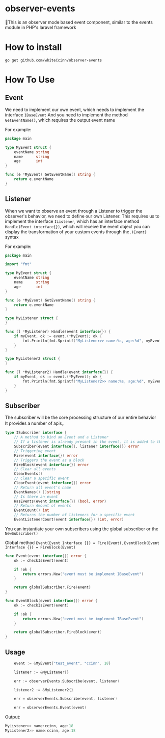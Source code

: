 # observer-events
🌈This is an observer mode based event component, similar to the events module in PHP's laravel framework

# How to install

```shell
go get github.com/whiteCcinn/observer-events
```

# How To Use

## Event

We need to implement our own event, which needs to implement the interface `IBaseEvent`
And you need to implement the method `GetEventName()`, which requires the output event name

For example:

```go
package main

type MyEvent struct {
	eventName string
	name      string
	age       int
}

func (e *MyEvent) GetEventName() string {
	return e.eventName
}
```

## Listener

When we want to observe an event through a Listener to trigger the observer's behavior, we need to define our own Listener. 
This requires us to implement the interface `IListener`, which has an interface method `Handle(Event interface{})`, which will receive the event object
you can display the transformation of your custom events through the`.(Event)` syntax

For example:

```go
package main

import "fmt"

type MyEvent struct {
	eventName string
	name      string
	age       int
}

func (e *MyEvent) GetEventName() string {
	return e.eventName
}

type MyListener struct {
}

func (l *MyListener) Handle(event interface{}) {
	if myEvent, ok := event.(*MyEvent); ok {
		fmt.Println(fmt.Sprintf("MyListener>> name:%s, age:%d", myEvent.name, myEvent.age))
	}
}

type MyListener2 struct {
}

func (l *MyListener2) Handle(event interface{}) {
	if myEvent, ok := event.(*MyEvent); ok {
		fmt.Println(fmt.Sprintf("MyListener2>> name:%s, age:%d", myEvent.name, myEvent.age))
	}
}
```

## Subscriber

The subscriber will be the core processing structure of our entire behavior
It provides a number of apis。

```go
type ISubscriber interface {
	// A method to bind an Event and a Listener
	// If a listener is already present in the event, it is added to the queue
	Subscriber(event interface{}, listener interface{}) error
	// Triggering event
	Fire(event interface{}) error
	// Triggers the event as a block
	FireBlock(event interface{}) error
	// Clear all events
	ClearEvents()
	// Clear a specific event
	ClearEvent(event interface{}) error
	// Return all event's name
	EventNames() []string
	// Is there an event
	HasEvents(event interface{}) (bool, error)
	// Return Amount of events
	EventCount() int
	// Returns the number of listeners for a specific event
	EventListenerCount(event interface{}) (int, error)
```

You can instantiate your own subscribers using the global subscriber or the `NewSubscriber()`

Global method `Event(Event Interface {}) = Fire(Event)`, `EventBlock(Event Interface {}) = FireBlock(Event)`

```go
func Event(event interface{}) error {
	ok := checkIsEvent(event)

	if !ok {
		return errors.New("event must be implement IBaseEvent")
	}

	return globalSubscriber.Fire(event)
}

func EventBlock(event interface{}) error {
	ok := checkIsEvent(event)

	if !ok {
		return errors.New("event must be implement IBaseEvent")
	}

	return globalSubscriber.FireBlock(event)
}
```

## Usage 

```go
	event := &MyEvent{"test_event", "ccinn", 18}

	listener := &MyListener{}

	err := observerEvents.Subscribe(event, listener)

	listener2 := &MyListener2{}

    err = observerEvents.Subscribe(event, listener)

	err = observerEvents.Event(event)
```

Output:

```go
MyListener>> name:ccinn, age:18
MyListener2>> name:ccinn, age:18
```